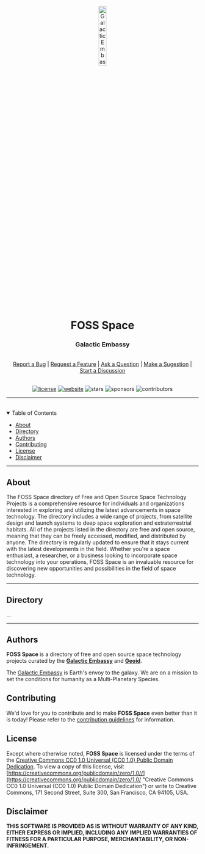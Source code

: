 <p align="center">
    <img src="https://galactic-embassy.github.io/.assets/image/logo/galactic_embassy_logo_light.png" width="20%" height="20%" alt="Galactic Embassy Logo">
</p>
<h1 align='center' style='border-bottom: none;'>FOSS Space</h1>
<h3 align='center'>Galactic Embassy</h3>
<br/>
<div align="center">
  <a href="https://github.com/galactic-embassy/foss-space/issues/new?assignees=&labels=Needs%3A+Triage+%3Amag%3A%2Ctype%3Abug-suspected&template=bug_report.yml">Report a Bug</a>
  |
  <a href="https://github.com/galactic-embassy/foss-space/issues/new?assignees=&labels=Needs%3A+Triage+%3Amag%3A%2Ctype%3Afeature-request%2CHelp+wanted+%F0%9F%AA%A7&template=feature_request.yml">Request a Feature</a>
  |
  <a href="https://github.com/galactic-embassy/foss-space/issues/new?assignees=&labels=Needs%3A+Triage+%3Amag%3A%2Ctype%3Aquestion&template=question.yml">Ask a Question</a>
  |
  <a href="https://github.com/galactic-embassy/foss-space/issues/new?assignees=&labels=Needs%3A+Triage+%3Amag%3A%2Ctype%3Aenhancement&template=suggestion.yml">Make a Sugestion</a>
  |
  <a href="https://github.com/galactic-embassy/foss-space/discussions">Start a Discussion</a>
</div>
<br/>
<div align="center">

  [![license](https://img.shields.io/github/license/galactic-embassy/foss-space?color=green&label=license&style=flat)](LICENSE.md)
  [![website](https://img.shields.io/website?color=blue&down_color=red&down_message=offline&label=website&style=flat&up_color=green&up_message=online&url=https%3A%2F%2Fwww.fossspace.com)](https://www.fossspace.com)
  ![stars](https://img.shields.io/github/stars/galactic-embassy/foss-space?color=blue&label=stars&style=flat)
  ![sponsors](https://img.shields.io/github/sponsors/galactic-embassy?color=blue&label=sponsors&style=flat)
  ![contributors](https://img.shields.io/github/contributors/galactic-embassy/foss-space?color=blue&label=contributors&style=flat)

</div>


---


<br/>
<details open="open">
<summary>Table of Contents</summary>

- [About](#about)
- [Directory](#directory)
- [Authors](#authors)
- [Contributing](#contributing)
- [License](#license)
- [Disclaimer](#disclaimer)

</details>

---


## About

The FOSS Space directory of Free and Open Source Space Technology Projects is a comprehensive resource for individuals and organizations interested in exploring and utilizing the latest advancements in space technology. The directory includes a wide range of projects, from satellite design and launch systems to deep space exploration and extraterrestrial habitats. All of the projects listed in the directory are free and open source, meaning that they can be freely accessed, modified, and distributed by anyone. The directory is regularly updated to ensure that it stays current with the latest developments in the field. Whether you're a space enthusiast, a researcher, or a business looking to incorporate space technology into your operations, FOSS Space is an invaluable resource for discovering new opportunities and possibilities in the field of space technology.

---

## Directory

...


---


## Authors

**FOSS Space** is a directory of free and open source space technology projects curated by the **[Galactic Embassy](https://www.galacticembassy.com/ "Galactic Embassy website")** and **[Geoid](https://www.geoid.org "Geoid website")**.

The [Galactic Embassy](https://www.galacticembassy.com/) is Earth's envoy to the galaxy. We are on a mission to set the conditions for humanity as a Multi-Planetary Species.


## Contributing

We'd love for you to contribute and to make **FOSS Space** even better than it is today!
Please refer to the [contribution guidelines](.github/CONTRIBUTING.md) for information.


## License

Except where otherwise noted, **FOSS Space** is licensed under the terms of the [Creative Commons CC0 1.0 Universal (CC0 1.0) Public Domain Dedication](https://creativecommons.org/publicdomain/zero/1.0/ "Creative Commons CC0 1.0 Universal (CC0 1.0) Public Domain Dedication"). To view a copy of this license, visit [https://creativecommons.org/publicdomain/zero/1.0//](https://creativecommons.org/publicdomain/zero/1.0/ "Creative Commons CC0 1.0 Universal (CC0 1.0) Public Domain Dedication") or write to Creative Commons, 171 Second Street, Suite 300, San Francisco, CA 94105, USA.


## Disclaimer

**THIS SOFTWARE IS PROVIDED AS IS WITHOUT WARRANTY OF ANY KIND, EITHER EXPRESS OR IMPLIED, INCLUDING ANY IMPLIED WARRANTIES OF FITNESS FOR A PARTICULAR PURPOSE, MERCHANTABILITY, OR NON-INFRINGEMENT.**
